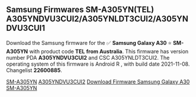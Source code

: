 <h2>Samsung Firmwares SM-A305YN(TEL) A305YNDVU3CUI2/A305YNLDT3CUI2/A305YNDVU3CUI1</h2>
Download the Samsung firmware for the ✅ <strong>Samsung Galaxy A30 </strong> ⭐ <strong>SM-A305YN</strong> with product code <strong>TEL</strong> <strong> from Australia</strong>. This firmware has version number PDA <strong>A305YNDVU3CUI2</strong> and CSC A305YNLDT3CUI2. The operating system of this firmware is Android R , with build date 2021-11-08. Changelist <strong>22600885</strong>.


[SM-A305YN](https://samfirm.shop/samsung/model/SM-A305YN)
[A305YNDVU3CUI2](https://samfirm.shop/samsung/pda/A305YNDVU3CUI2)
[Download Firmware Samsung Galaxy A30 SM-A305YN](https://samfirm.shop/samsung/firmware/472590)
